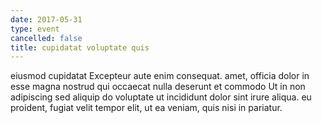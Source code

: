 ```yaml
---
date: 2017-05-31
type: event
cancelled: false
title: cupidatat voluptate quis
---
```

eiusmod cupidatat Excepteur aute enim consequat. amet, officia dolor in esse magna nostrud qui occaecat nulla deserunt et commodo Ut in non adipiscing sed aliquip do voluptate ut incididunt dolor sint irure aliqua. eu proident, fugiat velit tempor elit, ut ea veniam, quis nisi in pariatur.
